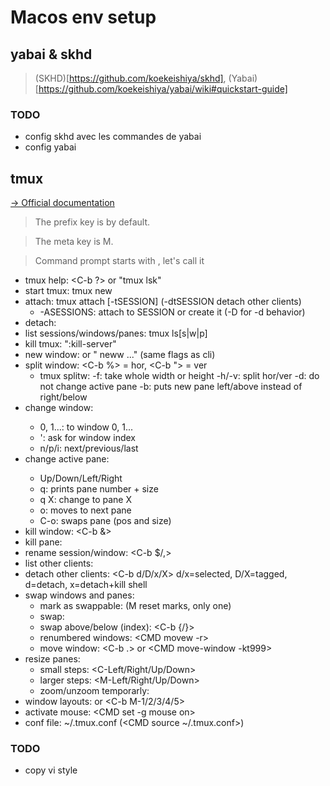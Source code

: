 # Macos env setup 

## yabai & skhd

> (SKHD)[https://github.com/koekeishiya/skhd], (Yabai)[https://github.com/koekeishiya/yabai/wiki#quickstart-guide]

### TODO
- config skhd avec les commandes de yabai
- config yabai


## tmux

[-> Official documentation](https://github.com/tmux/tmux/wiki/Getting-Started)

> The prefix key is <C-b> by default.

> The meta key is M.

> Command prompt starts with <C-b :>, let's call it <CMD>


- tmux help: <C-b ?> or "tmux lsk"
- start tmux: tmux new
- attach: tmux attach [-tSESSION] (-dtSESSION detach other clients)
  - -ASESSIONS: attach to SESSION or create it (-D for -d behavior)
- detach: <C-b d>
- list sessions/windows/panes: tmux ls[s|w|p]
- kill tmux: ":kill-server"
- new window: <C-b c> or "<CMD> neww ..." (same flags as cli)
- split window: <C-b %> = hor, <C-b "> = ver
  - tmux splitw:  -f: take whole width or height
                  -h/-v: split hor/ver
                  -d: do not change active pane
                  -b: puts new pane left/above instead of right/below
- change window: <C-b X>
  - 0, 1...: to window 0, 1...
  - ': ask for window index
  - n/p/i: next/previous/last
- change active pane: <C-b X>
  - Up/Down/Left/Right
  - q: prints pane number + size
  - q X: change to pane X
  - o: moves to next pane
  - C-o: swaps pane (pos and size)
- kill window: <C-b &>
- kill pane: <C-b x>
- rename session/window: <C-b $/,>
- list other clients: <C-b D>
- detach other clients: <C-b d/D/x/X> d/x=selected, D/X=tagged, d=detach, x=detach+kill shell
- swap windows and panes:
  - mark as swappable: <C-b m> (M reset marks, only one)
  - swap: <CMD swap-pane>
  - swap above/below (index): <C-b {/}>
  - renumbered windows: <CMD movew -r>
  - move window: <C-b .> or <CMD move-window -kt999>
- resize panes:
  - small steps: <C-b> <C-Left/Right/Up/Down>
  - larger steps: <C-b><M-Left/Right/Up/Down>
  - zoom/unzoom temporarly: <C-b z>
- window layouts: <C-b Space> or <C-b M-1/2/3/4/5>
- activate mouse: <CMD set -g mouse on>
- conf file: ~/.tmux.conf (<CMD source ~/.tmux.conf>)


### TODO
- copy vi style

